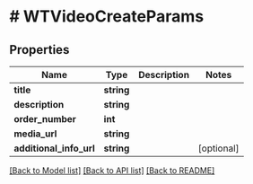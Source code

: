 # # WTVideoCreateParams

## Properties

Name | Type | Description | Notes
------------ | ------------- | ------------- | -------------
**title** | **string** |  |
**description** | **string** |  |
**order_number** | **int** |  |
**media_url** | **string** |  |
**additional_info_url** | **string** |  | [optional]

[[Back to Model list]](../../README.md#models) [[Back to API list]](../../README.md#endpoints) [[Back to README]](../../README.md)
